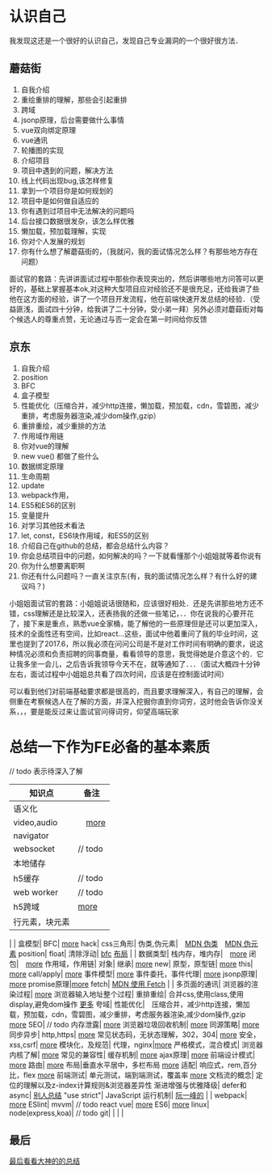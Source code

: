 # 认识自己

我发现这还是一个很好的认识自己，发现自己专业漏洞的一个很好很方法．

## 蘑菇街

1. 自我介绍
1. 重绘重排的理解，那些会引起重排
1. 跨域
1. jsonp原理，后台需要做什么事情
1. vue双向绑定原理
1. vue通讯
1. 轮播图的实现
1. 介绍项目
1. 项目中遇到的问题，解决方法
1. 线上代码出现bug,该怎样修复
1. 拿到一个项目你是如何规划的
1. 项目中是如何做自适应的
1. 你有遇到过项目中无法解决的问题吗
1. 后台接口数据很发杂，该怎么样优雅
1. 懒加载，预加载理解，实现
1. 你对个人发展的规划
1. 你有什么想了解蘑菇街的，（我就问，我的面试情况怎么样？有那些地方存在问题）

面试官的套路：先讲讲面试过程中那些你表现突出的，然后讲哪些地方问答可以更好的，基础上掌握基本ok,对这种大型项目应对经验还不是很充足，还给我讲了些他在这方面的经验，讲了一个项目开发流程，他在前端快速开发总结的经验．（受益匪浅，面试四十分钟，给我讲了二十分钟，受小弟一拜）另外必须对蘑菇街对每个候选人的尊重点赞，无论通过与否一定会在第一时间给你反馈

## 京东

1. 自我介绍
1. position
1. BFC
1. 盒子模型
1. 性能优化（压缩合并，减少http连接，懒加载，预加载，cdn，雪碧图，减少重排，考虑服务器渲染,减少dom操作,gzip）
1. 重排重绘，减少重排的方法
1. 作用域作用链
1. 你对vue的理解
1. new vue() 都做了些什么
1. 数据绑定原理
1. 生命周期
1. update
1. webpack作用，
1. ES5和ES6的区别
1. 变量提升
1. 对学习其他技术看法
1. let, const，ES6块作用域，和ES5的区别
1. 介绍自己在github的总结，都会总结什么内容？
1. 你会总结项目中的问题，如何解决的吗？一下就看懂那个小姐姐就等着你说有
1. 你为什么想要离职啊
1. 你还有什么问题吗？一直关注京东(有，我的面试情况怎么样？有什么好的建议吗？)

小姐姐面试官的套路：小姐姐说话很随和，应该很好相处．还是先讲那些地方还不错，css理解还是比较深入，还表扬我的还做一些笔记，．．你在说我的心要开花了，接下来是重点，熟悉vue全家桶，能了解他的一些原理但是还可以更加深入，技术的全面性还有空间，比如react...这些，面试中他着重问了我的毕业时间，这里也提到了2017.6，所以我必须在问问公司是不是对工作时间有明确的要求，说这种情况必须和负责招聘的同事商量，看看领导的意思，我觉得她是介意这个的．它让我多坐一会儿，之后告诉我领导今天不在，就等通知了．．．（面试大概四十分钟左右，面试过程中小姐姐总共看了四次时间，应该是在控制面试时间）


可以看到他们对前端基础要求都是很高的，而且要求理解深入，有自己的理解，会侧重在考察候选人在了解的方面，并深入挖掘你直到你词穷，这时他会告诉你没关系，，，要是能反过来让面试官问得词穷，仰望高端玩家


# 总结一下作为FE必备的基本素质

// todo 表示待深入了解

知识点|备注
---|---
语义化|
video,audio|　[more](https://caoshengxiang.github.io/vue2_config/chapter6/video.html)
navigator|
websocket| // todo
本地储存|
h5缓存| // todo
web worker | // todo
h5跨域| [more](https://caoshengxiang.github.io/vue2_config/chapter6/kuayu.html)
行元素，块元素|
|
|
盒模型|
BFC| [more](https://caoshengxiang.github.io/vue2_config/chapter6/css-bfc.html)
hack|
css三角形|
伪类,伪元素|　[MDN 伪类](https://developer.mozilla.org/zh-CN/docs/Web/CSS/Pseudo-classes)　[MDN 伪元素](https://developer.mozilla.org/zh-CN/docs/Web/CSS/Pseudo-elements)
position|
float|
清除浮动| [bfc](https://caoshengxiang.github.io/vue2_config/chapter6/css-bfc.html) [布局](https://caoshengxiang.github.io/vue2_config/chapter6/css-buju.html)
|
|
数据类型|
栈内存，堆内存|　[more](https://caoshengxiang.github.io/vue2_config/chapter6/neicun.html)
闭包|　[more](https://caoshengxiang.github.io/vue2_config/chapter6/js-bibao.html)
作用域，作用链|
对象|
继承| [more](https://caoshengxiang.github.io/vue2_config/chapter6/js-jicheng.html)
new|
原型，原型链| [more](https://caoshengxiang.github.io/vue2_config/chapter6/js-prototype.html)
this| [more](https://caoshengxiang.github.io/vue2_config/chapter6/js-this.html)
call/apply| [more](https://caoshengxiang.github.io/vue2_config/chapter6/js-shen-ru.html)
事件模型| [more](https://caoshengxiang.github.io/vue2_config/chapter6/js-event.html)
事件委托，事件代理| [more](https://caoshengxiang.github.io/vue2_config/chapter6/js-event.html)
jsonp原理| [more](https://caoshengxiang.github.io/vue2_config/chapter6/kuayu.html)
promise原理|[more](https://caoshengxiang.github.io/vue2_config/chapter6/js-promise.html)
fetch| [MDN 使用 Fetch](https://developer.mozilla.org/zh-CN/docs/Web/API/Fetch_API/Using_Fetch)
|
|
多页面的通讯|
浏览器的渲染过程| [more](https://caoshengxiang.github.io/vue2_config/chapter6/chong-pai-hui.html)
浏览器输入地址整个过程|
重排重绘| 合并css,使用class,使用display,避免dom操作 [更多](https://caoshengxiang.github.io/vue2_config/chapter6/chong-pai-hui.html)
夸域|
性能优化|　压缩合并，减少http连接，懒加载，预加载，cdn，雪碧图，减少重排，考虑服务器渲染,减少dom操作,gzip [more](https://caoshengxiang.github.io/vue2_config/chapter6/youhua.html)
SEO| // todo
内存泄露| [more](https://caoshengxiang.github.io/vue2_config/chapter6/js-bibao.html)
浏览器垃圾回收机制| [more](https://caoshengxiang.github.io/vue2_config/chapter6/js-bibao.html)
同源策略| [more](https://caoshengxiang.github.io/vue2_config/chapter6/kuayu.html)
同步异步|
http,https| [more](https://caoshengxiang.github.io/vue2_config/chapter6/http-code.html)
常见状态码，无状态理解，302，304| [more](https://caoshengxiang.github.io/vue2_config/chapter6/http-code.html)
安全，xss,csrf| [more](https://caoshengxiang.github.io/vue2_config/chapter6/web-an-quan.html)
模块化，及规范|
代理，nginx|[more](https://caoshengxiang.github.io/vue2_config/chapter6/nginx.html)
严格模式，混合模式|
浏览器内核了解| [more](https://caoshengxiang.github.io/vue2_config/chapter7/bs.html)
常见的兼容性|
缓存机制| [more](https://caoshengxiang.github.io/vue2_config/chapter6/huancun.html)
ajax原理| [more](https://caoshengxiang.github.io/vue2_config/chapter6/ajax.html)
前端设计模式| [more](https://caoshengxiang.github.io/vue2_config/chapter6/js-sheji.html)
路由| [more](https://caoshengxiang.github.io/vue2_config/chapter6/vue.html)
布局|垂直水平居中，多栏布局 [more](https://caoshengxiang.github.io/vue2_config/chapter6/css-buju.html)
适配| 响应式，rem,百分比，flex [more](https://caoshengxiang.github.io/vue2_config/chapter6/css-buju.html)
前端测试| 单元测试，端到端测试，覆盖率 [more](https://caoshengxiang.github.io/vue2_config/chapter6/test.html)
文档流的概念| 定位的理解以及z-index计算规则&浏览器差异性
渐进增强与优雅降级|
defer和async| [别人总结](http://blog.csdn.net/u011700203/article/details/47656857)
"use strict"|
JavaScript 运行机制| [阮一峰的](http://www.ruanyifeng.com/blog/2014/10/event-loop.html)
|
|
webpack| [more](https://caoshengxiang.github.io/vue2_config/chapter2/)
ESlint|
mvvm| // todo react
vue| [more](https://caoshengxiang.github.io/vue2_config/chapter6/vue.html)
ES6| [more](https://caoshengxiang.github.io/vue2_config/chapter6/es6.html)
linux|
node(express,koa)| // todo
git|
|
|
|

## 最后

[最后看看大神的的总结](https://github.com/h5bp/Front-end-Developer-Interview-Questions)